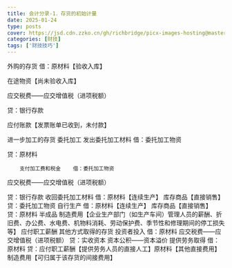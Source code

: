 ```yaml
---
title: 会计分录-1．存货的初始计量
date: 2025-01-24
type: posts
cover: https://jsd.cdn.zzko.cn/gh/richbridge/picx-images-hosting@master/thumbnail/财技.jpg
categories: [财技]
tags: ['财技技巧']
---
```


外购的存货	借：原材料【验收入库】

在途物资【尚未验收入库】

应交税费——应交增值税（进项税额）

贷：银行存款

应付账款【发票账单已收到，未付款】

进一步加工的存货	委托加工	发出委托加工材料	借：委托加工物资

贷：原材料

		支付加工费和税金	借：委托加工物资

应交税费——应交增值税（进项税额）

贷：银行存款
		收回委托加工材料	借：原材料【连续生产】
库存商品【直接销售】
贷：委托加工物资
	自行生产	借：原材料【连续生产】
库存商品【直接销售】
贷：原材料
半成品
制造费用【企业生产部门（如生产车间）管理人员的薪酬、折旧费、办公费、水电费、机物料消耗、劳动保护费、季节性和修理期间的停工损失等】
应付职工薪酬
其他方式取得的存货	投资者投入	借：原材料
应交税费——应交增值税（进项税额）
贷：实收资本
资本公积——资本溢价
	提供劳务取得	借：原材料
贷：应付职工薪酬【提供劳务人员的直接人工】原材料【其他直接费用】
制造费用【可归属于该存货的间接费用】
